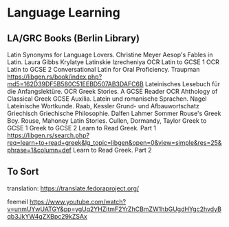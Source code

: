# Language Learning

## LA/GRC Books (Berlin Library)
Latin Synonyms for Language Lovers. Christine Meyer
Aesop's Fables in Latin. Laura Gibbs
Krylatye Latinskie Izrecheniya
OCR Latin to GCSE 1
OCR Latin to GCSE 2
Conversational Latin for Oral Proficiency. Traupman https://libgen.rs/book/index.php?md5=162D39DF5B580C51EEBD507AB3DAFC6B
Lateinisches Lesebuch für die Anfangslektüre. 
OCR Greek Stories. A GCSE Reader
OCR Ahthology of Classical Greek GCSE
Auxilia. Latein und romanische Sprachen. Nagel
Lateinische Wortkunde. Raab, Kessler
Grund- und Afbauwortschatz Griechisch
Griechische Philosophie. Dalfen Lahmer Sommer
Rouse's Greek Boy. Rouse, Mahoney
Latin Stories. Cullen, Dormandy, Taylor
Greek to GCSE 1
Greek to GCSE 2
Learn to Read Greek. Part 1  https://libgen.rs/search.php?req=learn+to+read+greek&lg_topic=libgen&open=0&view=simple&res=25&phrase=1&column=def
Learn to Read Greek. Part 2


## To Sort
translation: https://translate.fedoraproject.org/

feemeil https://www.youtube.com/watch?v=unmUYwUATGY&pp=ygUq2YHZitmF2YrZhCBmZW1hbGUgdHYgc2hvdyBqb3JkYW4gZXBpc29kZSAx


